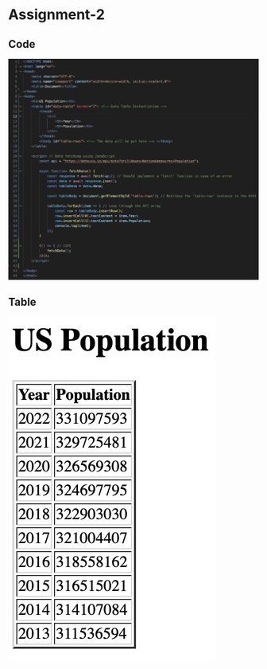 # Assignment-2

## Code
![screenshot](Assignment2_Code.png)

## Table
![screenshot](PopulationTable.png)

